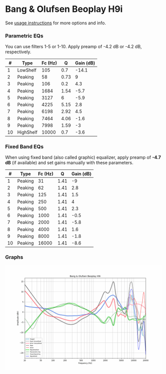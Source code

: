 # Bang & Olufsen Beoplay H9i
See [usage instructions](https://github.com/jaakkopasanen/AutoEq#usage) for more options and info.

### Parametric EQs
You can use filters 1-5 or 1-10. Apply preamp of -4.2 dB or -4.2 dB, respectively.

|   # | Type      |   Fc (Hz) |    Q |   Gain (dB) |
|-----|-----------|-----------|------|-------------|
|   1 | LowShelf  |       105 | 0.7  |       -14.1 |
|   2 | Peaking   |        58 | 0.73 |         9   |
|   3 | Peaking   |       106 | 0.2  |         4.3 |
|   4 | Peaking   |      1684 | 1.54 |        -5.7 |
|   5 | Peaking   |      3127 | 6    |        -5.9 |
|   6 | Peaking   |      4225 | 5.15 |         2.8 |
|   7 | Peaking   |      6198 | 2.92 |         4.5 |
|   8 | Peaking   |      7464 | 4.06 |        -1.6 |
|   9 | Peaking   |      7998 | 1.59 |        -3   |
|  10 | HighShelf |     10000 | 0.7  |        -3.6 |

### Fixed Band EQs
When using fixed band (also called graphic) equalizer, apply preamp of **-4.7 dB** (if available) and set gains manually with these parameters.

|   # | Type    |   Fc (Hz) |    Q |   Gain (dB) |
|-----|---------|-----------|------|-------------|
|   1 | Peaking |        31 | 1.41 |        -9   |
|   2 | Peaking |        62 | 1.41 |         2.8 |
|   3 | Peaking |       125 | 1.41 |         1.5 |
|   4 | Peaking |       250 | 1.41 |         4   |
|   5 | Peaking |       500 | 1.41 |         2.3 |
|   6 | Peaking |      1000 | 1.41 |        -0.5 |
|   7 | Peaking |      2000 | 1.41 |        -5.8 |
|   8 | Peaking |      4000 | 1.41 |         1.6 |
|   9 | Peaking |      8000 | 1.41 |        -1.8 |
|  10 | Peaking |     16000 | 1.41 |        -8.6 |

### Graphs
![](./Bang%20&%20Olufsen%20Beoplay%20H9i.png)
